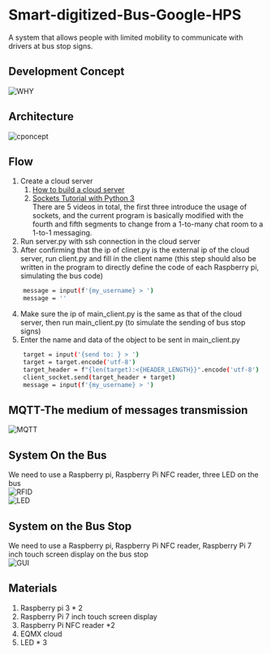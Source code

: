 # Smart-digitized-Bus-Google-HPS
A system that allows people with limited mobility to communicate with drivers at bus stop signs.
## Development Concept
![WHY](https://github.com/hsieh672/Smart-digitized-Bus-Google-HPS/blob/main/imag/WHY.png)
## Architecture
![cponcept](https://github.com/hsieh672/Smart-digitized-Bus-Google-HPS/blob/main/imag/concept.png)  
## Flow
1. Create a cloud server  
   1. [How to build a cloud server](https://www.youtube.com/watch?v=5OL7fu2R4M8&ab_channel=JayMartMedia)  
   2. [Sockets Tutorial with Python 3](https://pythonprogramming.net/sockets-tutorial-python-3/)  
   There are 5 videos in total, the first three introduce the usage of sockets, and the current program is basically modified with the fourth and fifth segments to    change from a 1-to-many chat room to a 1-to-1 messaging.
3. Run server.py with ssh connection in the cloud server  
4. After confirming that the ip of clinet.py is the external ip of the cloud server, run client.py and fill in the client name (this step should also be written in the program to directly define the code of each Raspberry pi, simulating the bus code)  
```sh
    message = input(f'{my_username} > ')
    message = ''
```
4. Make sure the ip of main_client.py is the same as that of the cloud server, then run main_client.py (to simulate the sending of bus stop signs)  
5. Enter the name and data of the object to be sent in main_client.py  
```sh
    target = input('{send to: } > ')
    target = target.encode('utf-8')
    target_header = f"{len(target):<{HEADER_LENGTH}}".encode('utf-8')
    client_socket.send(target_header + target)
    message = input(f'{my_username} > ')
```
## MQTT-The medium of messages transmission
![MQTT](https://github.com/hsieh672/Smart-digitized-Bus-Google-HPS/blob/main/imag/MQTT.png)  
## System On the Bus
We need to use a Raspberry pi, Raspberry Pi NFC reader, three LED on the bus  
![RFID](https://github.com/hsieh672/Smart-digitized-Bus-Google-HPS/blob/main/imag/RFID.png)  
![LED](https://github.com/hsieh672/Smart-digitized-Bus-Google-HPS/blob/main/imag/LED.png)  
## System on the Bus Stop
We need to use a Raspberry pi, Raspberry Pi NFC reader, Raspberry Pi 7 inch touch screen display on the bus stop  
![GUI](https://github.com/hsieh672/Smart-digitized-Bus-Google-HPS/blob/main/imag/GUI.png)
## Materials
1. Raspberry pi 3 * 2  
2. Raspberry Pi 7 inch touch screen display  
3. Raspberry Pi NFC reader *2  
4. EQMX cloud  
5. LED * 3  
